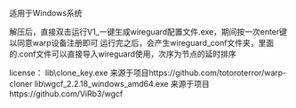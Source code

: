 适用于Windows系统

解压后，直接双击运行V1_一键生成wireguard配置文件.exe，期间按一次enter键以同意warp设备注册即可
运行完之后，会产生wireguard_conf文件夹，里面的.conf文件可以直接导入wireguard使用，次序为节点的延时排序

license：
lib\clone_key.exe 来源于项目https://github.com/totoroterror/warp-cloner
lib\wgcf_2.2.18_windows_amd64.exe 来源于项目https://github.com/ViRb3/wgcf